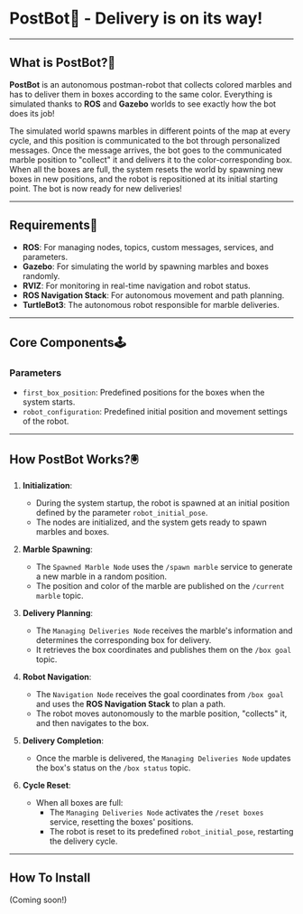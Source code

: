 # PostBot🤖 - Delivery is on its way!

---

## What is PostBot?🤖

**PostBot** is an autonomous postman-robot that collects colored marbles and has to deliver them in boxes according to the same color. Everything is simulated thanks to **ROS** and **Gazebo** worlds to see exactly how the bot does its job!

The simulated world spawns marbles in different points of the map at every cycle, and this position is communicated to the bot through personalized messages. Once the message arrives, the bot goes to the communicated marble position to "collect" it and delivers it to the color-corresponding box. When all the boxes are full, the system resets the world by spawning new boxes in new positions, and the robot is repositioned at its initial starting point. The bot is now ready for new deliveries!

---

## Requirements👾

- **ROS**: For managing nodes, topics, custom messages, services, and parameters.
- **Gazebo**: For simulating the world by spawning marbles and boxes randomly.
- **RVIZ**: For monitoring in real-time navigation and robot status.
- **ROS Navigation Stack**: For autonomous movement and path planning.
- **TurtleBot3**: The autonomous robot responsible for marble deliveries.

---

## Core Components🕹️

### Parameters
- `first_box_position`: Predefined positions for the boxes when the system starts.
- `robot_configuration`: Predefined initial position and movement settings of the robot.

---

## How PostBot Works?🖲️

1. **Initialization**:
   - During the system startup, the robot is spawned at an initial position defined by the parameter `robot_initial_pose`.
   - The nodes are initialized, and the system gets ready to spawn marbles and boxes.

2. **Marble Spawning**:
   - The `Spawned Marble Node` uses the `/spawn marble` service to generate a new marble in a random position.
   - The position and color of the marble are published on the `/current marble` topic.

3. **Delivery Planning**:
   - The `Managing Deliveries Node` receives the marble's information and determines the corresponding box for delivery.
   - It retrieves the box coordinates and publishes them on the `/box goal` topic.

4. **Robot Navigation**:
   - The `Navigation Node` receives the goal coordinates from `/box goal` and uses the **ROS Navigation Stack** to plan a path.
   - The robot moves autonomously to the marble position, "collects" it, and then navigates to the box.

5. **Delivery Completion**:
   - Once the marble is delivered, the `Managing Deliveries Node` updates the box's status on the `/box status` topic.

6. **Cycle Reset**:
   - When all boxes are full:
     - The `Managing Deliveries Node` activates the `/reset boxes` service, resetting the boxes' positions.
     - The robot is reset to its predefined `robot_initial_pose`, restarting the delivery cycle.

---

## How To Install
(Coming soon!)

